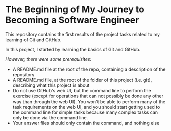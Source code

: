 # **The Beginning of My Journey to Becoming a Software Engineer**

This repository contains the first results of the project tasks related to my learning of Git and GitHub.

In this project, I started by learning the basics of Git and GitHub.

_However, there were some prerequisites:_

* A README.md file at the root of the repo, containing a description of the repository
* A README.md file, at the root of the folder of this project (i.e. git), describing what this project is about
* Do not use GitHub's web UI, but the command line to perform the exercise (except for operations that can not possibly be done any other way than through the web UI). You won't be able to perform many of the task requirements on the web UI, and you should start getting used to the command line for simple tasks because many complex tasks can only be done via the command line.
* Your answer files should only contain the command, and nothing else




